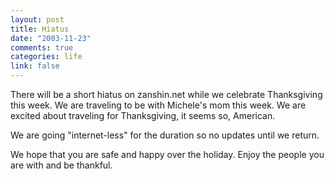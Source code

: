 ```yaml
--- 
layout: post
title: Hiatus
date: "2003-11-23"
comments: true
categories: life
link: false
---
```

There will be a short hiatus on zanshin.net while we celebrate Thanksgiving this week. We are traveling to be with Michele's mom this week. We are excited about traveling for Thanksgiving, it seems so, American.

We are going "internet-less" for the duration so no updates until we return.

We hope that you are safe and happy over the holiday. Enjoy the people you are with and be thankful.
